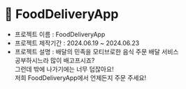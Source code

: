 # 📄 FoodDeliveryApp
 
- 프로젝트 이름 : FoodDeliveryApp
- 프로젝트 제작기간 : 2024.06.19 ~ 2024.06.23
- 프로젝트 설명 : 배달의 민족을 모티브로한 음식 주문 배달 서비스
<br/>공부하시느라 많이 배고프시죠?
<br/>그런데 밖에 나가기에는 너무 덥잖아요!
<br/>저희 FoodDeliveryApp에서 언제든지 주문 주세요!
